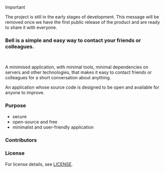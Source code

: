 > [!IMPORTANT]
> The project is still in the early stages of development. This message will be removed once we have the first public release of the product and are ready to share it with everyone.

### Bell is a simple and easy way to contact your friends or colleagues.

<br />

A minimised application, with minimal tools, minimal dependencies on servers and other technologies, that makes it easy to contact friends or colleagues for a short conversation about anything.

An application whose source code is designed to be open and available for anyone to improve.

### Purpose
- secure
- open-source and free
- minimalist and user-friendly application

### Contributors

### License
For license details, see [LICENSE](LICENSE).